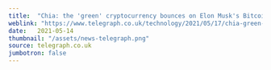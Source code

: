 ```yaml
---
title:  "Chia: the 'green' cryptocurrency bounces on Elon Musk's Bitcoin U-turn"
weblink: "https://www.telegraph.co.uk/technology/2021/05/17/chia-green-cryptocurrency-bounces-elon-musks-bitcoin-u-turn/"
date:   2021-05-14
thumbnail: "/assets/news-telegraph.png"
source: telegraph.co.uk
jumbotron: false
---
```

